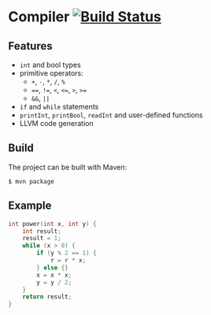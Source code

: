 # Compiler  [![Build Status](https://travis-ci.org/dmekhanikov/compiler.svg?branch=master)](https://travis-ci.org/dmekhanikov/compiler)

## Features
- `int` and bool types
- primitive operators: 
    - `+`, `-`, `*`, `/`, `%`
    - `==`, `!=`, `<`, `<=`, `>`, `>=`
    - `&&`, `||`
- `if` and `while` statements
- `printInt`, `printBool`, `readInt` and user-defined functions
- LLVM code generation

## Build
The project can be built with Maven:

    $ mvn package

## Example
```c
int power(int x, int y) {
    int result;
    result = 1;
    while (x > 0) {
        if (y % 2 == 1) {
            r = r * x;
        } else {}
        x = x * x;
        y = y / 2;
    }
    return result;
}
```
